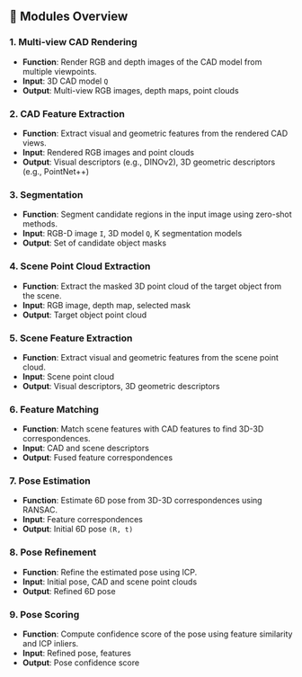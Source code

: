 ## 🧩 Modules Overview

### 1. Multi-view CAD Rendering
- **Function**: Render RGB and depth images of the CAD model from multiple viewpoints.
- **Input**: 3D CAD model `Q`
- **Output**: Multi-view RGB images, depth maps, point clouds

### 2. CAD Feature Extraction
- **Function**: Extract visual and geometric features from the rendered CAD views.
- **Input**: Rendered RGB images and point clouds
- **Output**: Visual descriptors (e.g., DINOv2), 3D geometric descriptors (e.g., PointNet++)

### 3. Segmentation
- **Function**: Segment candidate regions in the input image using zero-shot methods.
- **Input**: RGB-D image `I`, 3D model `Q`, K segmentation models
- **Output**: Set of candidate object masks

### 4. Scene Point Cloud Extraction
- **Function**: Extract the masked 3D point cloud of the target object from the scene.
- **Input**: RGB image, depth map, selected mask
- **Output**: Target object point cloud

### 5. Scene Feature Extraction
- **Function**: Extract visual and geometric features from the scene point cloud.
- **Input**: Scene point cloud
- **Output**: Visual descriptors, 3D geometric descriptors

### 6. Feature Matching
- **Function**: Match scene features with CAD features to find 3D-3D correspondences.
- **Input**: CAD and scene descriptors
- **Output**: Fused feature correspondences

### 7. Pose Estimation
- **Function**: Estimate 6D pose from 3D-3D correspondences using RANSAC.
- **Input**: Feature correspondences
- **Output**: Initial 6D pose `(R, t)`

### 8. Pose Refinement
- **Function**: Refine the estimated pose using ICP.
- **Input**: Initial pose, CAD and scene point clouds
- **Output**: Refined 6D pose

### 9. Pose Scoring
- **Function**: Compute confidence score of the pose using feature similarity and ICP inliers.
- **Input**: Refined pose, features
- **Output**: Pose confidence score

